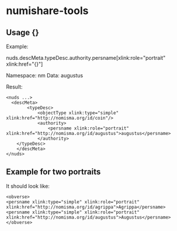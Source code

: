 # numishare-tools

## Usage {}

Example:

nuds.descMeta.typeDesc.authority.persname[xlink:role="portrait" xlink:href="{}"]

Namespace: nm
Data: augustus

Result:
```
<nuds ...>	
  <descMeta>
		<typeDesc>
			<objectType xlink:type="simple" xlink:href="http://nomisma.org/id/coin"/>
			<authority>
				<persname xlink:role="portrait" xlink:href="http://nomisma.org/id/augustus">augustus</persname>
			</authority>
    </typeDesc>
	</descMeta>        
</nuds>        
```

## Example for two portraits
It should look like:
```
<obverse>
<persname xlink:type="simple" xlink:role="portrait" xlink:href="http://nomisma.org/id/agrippa">Agrippa</persname>
<persname xlink:type="simple" xlink:role="portrait" xlink:href="http://nomisma.org/id/augustus">Augustus</persname>
</obverse>
```
